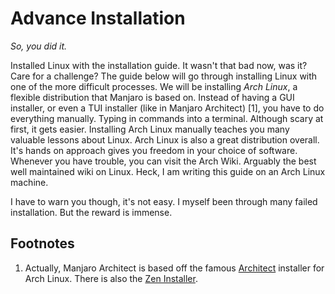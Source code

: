 # Advance Installation

_So, you did it._
  
Installed Linux with the installation guide. It wasn't that bad now, was it? Care for a challenge? The guide below will go through installing Linux with one of the more difficult processes. We will be installing _Arch Linux_, a flexible distribution that Manjaro is based on. Instead of having a GUI installer, or even a TUI installer (like in Manjaro Architect) [1], you have to do everything manually. Typing in commands into a terminal. Although scary at first, it gets easier. Installing Arch Linux manually teaches you many valuable lessons about Linux. Arch Linux is also a great distribution overall. It's hands on approach gives you freedom in your choice of software. Whenever you have trouble, you can visit the Arch Wiki. Arguably the best well maintained wiki on Linux. Heck, I am writing this guide on an Arch Linux machine.
  
I have to warn you though, it's not easy. I myself been through many failed installation. But the reward is immense. 


## Footnotes
1. Actually, Manjaro Architect is based off the famous [Architect](http://landoflinux.com/linux_install_architect_linux.html) installer for Arch Linux. There is also the [Zen Installer](https://github.com/spookykidmm/zen_installer).
